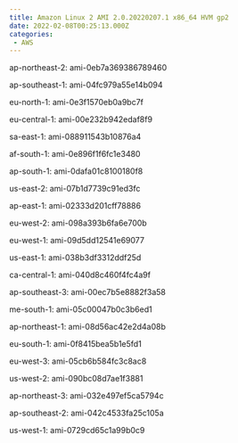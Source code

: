 ```yaml
---
title: Amazon Linux 2 AMI 2.0.20220207.1 x86_64 HVM gp2
date: 2022-02-08T00:25:13.000Z
categories:
 - AWS
---
```


ap-northeast-2: ami-0eb7a369386789460

ap-southeast-1: ami-04fc979a55e14b094

eu-north-1: ami-0e3f1570eb0a9bc7f

eu-central-1: ami-00e232b942edaf8f9

sa-east-1: ami-088911543b10876a4

af-south-1: ami-0e896f1f6fc1e3480

ap-south-1: ami-0dafa01c8100180f8

us-east-2: ami-07b1d7739c91ed3fc

ap-east-1: ami-02333d201cff78886

eu-west-2: ami-098a393b6fa6e700b

eu-west-1: ami-09d5dd12541e69077

us-east-1: ami-038b3df3312ddf25d

ca-central-1: ami-040d8c460f4fc4a9f

ap-southeast-3: ami-00ec7b5e8882f3a58

me-south-1: ami-05c00047b0c3b6ed1

ap-northeast-1: ami-08d56ac42e2d4a08b

eu-south-1: ami-0f8415bea5b1e5fd1

eu-west-3: ami-05cb6b584fc3c8ac8

us-west-2: ami-090bc08d7ae1f3881

ap-northeast-3: ami-032e497ef5ca5794c

ap-southeast-2: ami-042c4533fa25c105a

us-west-1: ami-0729cd65c1a99b0c9

